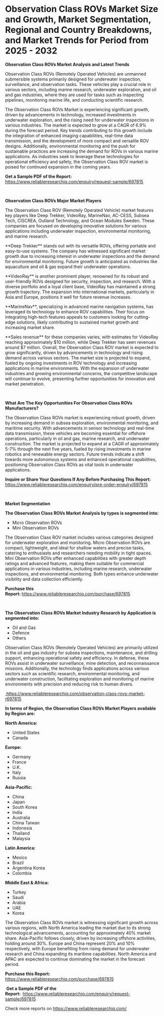 <p><h1>Observation Class ROVs Market Size and Growth, Market Segmentation, Regional and Country Breakdowns, and Market Trends for Period from 2025 -  2032</h1></p><p><strong>Observation Class ROVs Market Analysis and Latest Trends</strong></p>
<p><p>Observation Class ROVs (Remotely Operated Vehicles) are unmanned submersible systems primarily designed for underwater inspection, surveillance, and observation tasks. These vehicles play a crucial role in various sectors, including marine research, underwater exploration, and oil and gas industries, where they are used for tasks such as inspecting pipelines, monitoring marine life, and conducting scientific research.</p><p>The Observation Class ROVs Market is experiencing significant growth, driven by advancements in technology, increased investments in underwater exploration, and the rising need for underwater inspections in various industries. The market is expected to grow at a CAGR of 6.9% during the forecast period. Key trends contributing to this growth include the integration of enhanced imaging capabilities, real-time data transmission, and the development of more compact and versatile ROV designs. Additionally, environmental monitoring and the push for sustainable practices are increasing the demand for ROVs in various marine applications. As industries seek to leverage these technologies for operational efficiency and safety, the Observation Class ROV market is poised for continued expansion in the coming years.</p></p>
<p><strong>Get a Sample PDF of the Report:&nbsp;</strong> <a href="https://www.reliableresearchiq.com/enquiry/request-sample/697815?utm_campaign=3058&utm_medium=2&utm_source=Github&utm_content=ia&utm_term=23032025&utm_id=observation-class-rovs">https://www.reliableresearchiq.com/enquiry/request-sample/697815</a></p>
<p>&nbsp;</p>
<p><strong>Observation Class ROVs Major Market Players</strong></p>
<p><p>The Observation Class ROV (Remotely Operated Vehicle) market features key players like Deep Trekker, VideoRay, MarineNav, AC-CESS, Subsea Tech, CISCREA, Outland Technology, and Ocean Modules Sweden. These companies are focused on developing innovative solutions for various applications including underwater inspection, environmental monitoring, and marine research.</p><p>**Deep Trekker** stands out with its versatile ROVs, offering portable and easy-to-use systems. The company has witnessed significant market growth due to increasing interest in underwater inspections and the demand for environmental monitoring. Future growth is anticipated as industries like aquaculture and oil & gas expand their underwater operations.</p><p>**VideoRay** is another prominent player, renowned for its robust and user-friendly ROVs designed for security, inspection, and research. With a diverse portfolio and a loyal client base, VideoRay has maintained a strong growth trajectory. The expansion into international markets, particularly in Asia and Europe, positions it well for future revenue increases.</p><p>**MarineNav**, specializing in advanced marine navigation systems, has leveraged its technology to enhance ROV capabilities. Their focus on integrating high-tech features appeals to customers looking for cutting-edge solutions, likely contributing to sustained market growth and increasing market share.</p><p>**Sales revenue** for these companies varies, with estimates for VideoRay reaching approximately $10 million, while Deep Trekker has seen revenues around $7 million. Overall, the Observation Class ROV market is expected to grow significantly, driven by advancements in technology and rising demand across various sectors. The market size is projected to expand, fueled by ongoing investments in ROV technology and increasing applications in marine environments. With the expansion of underwater industries and growing environmental concerns, the competitive landscape will continue to evolve, presenting further opportunities for innovation and market penetration.</p></p>
<p>&nbsp;</p>
<p><strong>What Are The Key Opportunities For Observation Class ROVs Manufacturers?</strong></p>
<p><p>The Observation Class ROVs market is experiencing robust growth, driven by increasing demand in subsea exploration, environmental monitoring, and maritime security. With advancements in sensor technology and real-time data transmission, these vehicles are becoming essential for offshore operations, particularly in oil and gas, marine research, and underwater construction. The market is projected to expand at a CAGR of approximately 5-7% through the next five years, fueled by rising investments in marine robotics and renewable energy sectors. Future trends indicate a shift towards more autonomous systems and enhanced operational capabilities, positioning Observation Class ROVs as vital tools in underwater applications.</p></p>
<p><strong>Inquire or Share Your Questions If Any Before Purchasing This Report:</strong> <a href="https://www.reliableresearchiq.com/enquiry/pre-order-enquiry/697815?utm_campaign=3058&utm_medium=2&utm_source=Github&utm_content=ia&utm_term=23032025&utm_id=observation-class-rovs">https://www.reliableresearchiq.com/enquiry/pre-order-enquiry/697815</a></p>
<p>&nbsp;</p>
<p><strong>Market Segmentation</strong></p>
<p><strong>The Observation Class ROVs Market Analysis by types is segmented into:</strong></p>
<p><ul><li>Micro Observation ROVs</li><li>Mini Observation ROVs</li></ul></p>
<p><p>The Observation Class ROV market includes various categories designed for underwater exploration and monitoring. Micro Observation ROVs are compact, lightweight, and ideal for shallow waters and precise tasks, catering to enthusiasts and researchers needing mobility in tight spaces. Mini Observation ROVs offer enhanced capabilities with greater depth ratings and advanced features, making them suitable for commercial applications in various industries, including marine research, underwater inspections, and environmental monitoring. Both types enhance underwater visibility and data collection efficiently.</p></p>
<p><strong>Purchase this Report:&nbsp;</strong><a href="https://www.reliableresearchiq.com/purchase/697815?utm_campaign=3058&utm_medium=2&utm_source=Github&utm_content=ia&utm_term=23032025&utm_id=observation-class-rovs">https://www.reliableresearchiq.com/purchase/697815</a></p>
<p>&nbsp;</p>
<p><strong>The Observation Class ROVs Market Industry Research by Application is segmented into:</strong></p>
<p><ul><li>Oil and Gas</li><li>Defence</li><li>Others</li></ul></p>
<p><p>Observation Class ROVs (Remotely Operated Vehicles) are primarily utilized in the oil and gas industry for subsea inspections, maintenance, and drilling support, enhancing operational safety and efficiency. In defense, these ROVs assist in underwater surveillance, mine detection, and reconnaissance missions. Additionally, the technology finds applications across various sectors such as scientific research, environmental monitoring, and underwater construction, facilitating exploration and monitoring of marine environments with precision and reducing risk to human divers.</p></p>
<p><a href="https://www.reliableresearchiq.com/observation-class-rovs-market-r697815?utm_campaign=3058&utm_medium=2&utm_source=Github&utm_content=ia&utm_term=23032025&utm_id=observation-class-rovs">&nbsp;https://www.reliableresearchiq.com/observation-class-rovs-market-r697815</a></p>
<p><strong>In terms of Region, the Observation Class ROVs Market Players available by Region are:</strong></p>
<p>
    <p> <strong> North America: </strong>
        <ul>
            <li>United States</li>
            <li>Canada</li>
        </ul>
        </p> 
    <p> <strong> Europe: </strong>
        <ul>
            <li>Germany</li>
            <li>France</li>
            <li>U.K.</li>
            <li>Italy</li>
            <li>Russia</li>
        </ul>
        </p> 
    <p> <strong> Asia-Pacific: </strong>
        <ul>
            <li>China</li>
            <li>Japan</li>
            <li>South Korea</li>
            <li>India</li>
            <li>Australia</li>
            <li>China Taiwan</li>
            <li>Indonesia</li>
            <li>Thailand</li>
            <li>Malaysia</li>
        </ul>
        </p> 
    <p> <strong> Latin America: </strong>
        <ul>
            <li>Mexico</li>
            <li>Brazil</li>
            <li>Argentina Korea</li>
            <li>Colombia</li>
        </ul>
        </p> 
    <p> <strong> Middle East & Africa: </strong>
        <ul>
            <li>Turkey</li>
            <li>Saudi</li>
            <li>Arabia</li>
            <li>UAE</li>
            <li>Korea</li>
        </ul>
    </p>
    </p>
<p><p>The Observation Class ROVs market is witnessing significant growth across various regions, with North America leading the market due to its strong technological advancements, accounting for approximately 40% market share. Asia-Pacific follows closely, driven by increasing offshore activities, holding around 30%. Europe and China represent 20% and 10% respectively, with Europe benefiting from rising demand for underwater research and China expanding its maritime capabilities. North America and APAC are expected to continue dominating the market in the forecast period.</p></p>
<p><strong>Purchase this Report: </strong><a href="https://www.reliableresearchiq.com/purchase/697815?utm_campaign=3058&utm_medium=2&utm_source=Github&utm_content=ia&utm_term=23032025&utm_id=observation-class-rovs">https://www.reliableresearchiq.com/purchase/697815</a></p>
<p>&nbsp;<strong>Get a Sample PDF of the Report:&nbsp;&nbsp;</strong><a href="https://www.reliableresearchiq.com/enquiry/request-sample/697815?utm_campaign=3058&utm_medium=2&utm_source=Github&utm_content=ia&utm_term=23032025&utm_id=observation-class-rovs">https://www.reliableresearchiq.com/enquiry/request-sample/697815</a></p>
<p><strong></strong></p>
<p>Check more reports on <a href="https://www.reliableresearchiq.com/?utm_campaign=3058&utm_medium=2&utm_source=Github&utm_content=ia&utm_term=23032025&utm_id=observation-class-rovs">https://www.reliableresearchiq.com/</a></p>